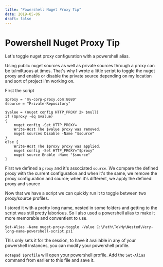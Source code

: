 ```yaml
---
title: "Powershell Nuget Proxy Tip"
date: 2019-05-06
draft: false
---
```


# Powershell Nuget Proxy Tip

Let's toggle nuget proxy configuration with a powershell alias.

Using public nuget sources as well as private sources through a proxy can be tulmiltuous at times. That's why I wrote a little script to toggle the nuget proxy and enable or disable the private source depending on my location and sort of project I'm working on.

First the script
```
$proxy = 'my-corp-proxy.com:8080'
$source = "Private-Repository"

$value = (nuget config HTTP_PROXY 2> $null)
if ($proxy -eq $value)
{
    nuget config -Set HTTP_PROXY=
    Write-Host The $value proxy was removed.
    nuget sources Disable -Name "$source"
}
else {
    Write-Host The $proxy proxy was applied.
    nuget config -Set HTTP_PROXY="$proxy"
    nuget source Enable -Name "$source"
}
```

First we defined a `proxy` and it's associated `source`. We compare the defined proxy with the current 
configuration and when it's the same, we remove the proxy configuration and source; when it's 
different, we apply the defined proxy and source

Now that we have a script we can quickly run it to toggle between two proxy/source profiles.

I stored it with a pretty long name, nested in some folders and getting to the script was still pretty 
laborious. So I also used a powershell alias to make it more memorable and conventient to use.

`Set-Alias -Name nuget-proxy-toggle -Value C:\Path\To\My\Nested\Very-long-name-powershell-script.ps1`

This only sets it for the session, to have it available in any of your powershell instances, you can 
modify your powershell profile.

`notepad $profile` will open your powershell profile. Add the `Set-Alias` command from earlier to 
this file and save it.



